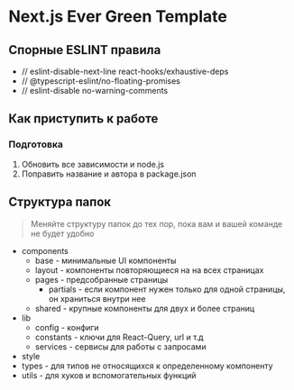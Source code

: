 # Next.js Ever Green Template

## Спорные ESLINT правила

- // eslint-disable-next-line react-hooks/exhaustive-deps
- // @typescript-eslint/no-floating-promises
- // eslint-disable no-warning-comments

## Как приступить к работе

### Подготовка

1. Обновить все зависимости и node.js
2. Поправить название и автора в package.json

## Структура папок

> Меняйте структуру папок до тех пор, пока вам и вашей команде не будет удобно

- components
    - base - минимальные UI компоненты
    - layout - компоненты повторяющиеся на на всех страницах
    - pages - предсобранные страницы
        - partials - если компонент нужен только для одной страницы, он храниться внутри нее
    - shared - крупные компоненты для двух и более страниц
- lib
    - config - конфиги
    - constants - ключи для React-Query, url и т.д
    - services - сервисы для работы с запросами
- style
- types - для типов не относящихся к определенному компоненту
- utils - для хуков и вспомогательных функций
